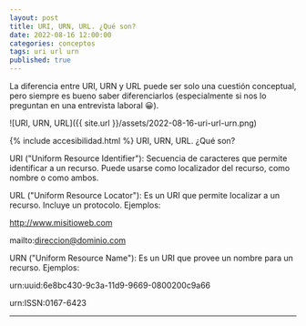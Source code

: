 ```yaml
---
layout: post
title: URI, URN, URL. ¿Qué son?
date: 2022-08-16 12:00:00
categories: conceptos
tags: uri url urn
published: true
---
```



La diferencia entre URI, URN y URL puede ser solo una cuestión conceptual, pero siempre es bueno saber diferenciarlos (especialmente si nos lo preguntan en una entrevista laboral 😀).


![URI, URN, URL]({{ site.url }}/assets/2022-08-16-uri-url-urn.png)


{% include accesibilidad.html %}
URI,  URN,  URL. ¿Qué son?

URI ("Uniform Resource Identifier"): Secuencia de caracteres que permite identificar a un recurso. Puede usarse como localizador del recurso, como nombre o como ambos.

URL ("Uniform Resource Locator"): Es un URI que permite localizar a un recurso. Incluye un protocolo. Ejemplos:

http://www.misitioweb.com

mailto:direccion@dominio.com

URN ("Uniform Resource Name"): Es un URI que provee un nombre para un recurso. Ejemplos:

urn:uuid:6e8bc430-9c3a-11d9-9669-0800200c9a66

urn:ISSN:0167-6423

</div></details>
<hr />

